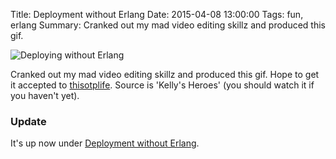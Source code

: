 Title: Deployment without Erlang
Date: 2015-04-08 13:00:00
Tags: fun, erlang
Summary: Cranked out my mad video editing skillz and produced this gif.


![Deploying without Erlang](//i.imgur.com/K6jfd7X.gif)

Cranked out my mad video editing skillz and produced this gif. Hope to get it accepted to [thisotplife]. Source is 'Kelly's Heroes' (you should watch it if you haven't yet).


### Update

It's up now under [Deployment without Erlang](http://thisotplife.tumblr.com/post/117069794430/deployment-without-erlang).

[thisotplife]: http://thisotplife.tumblr.com/ "This OTP Life"
